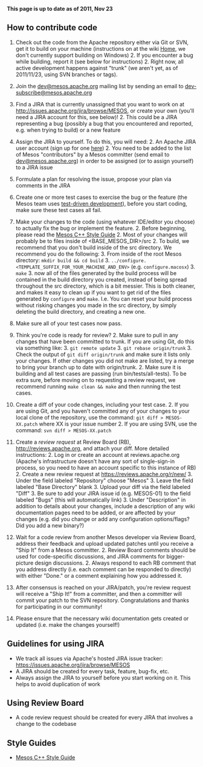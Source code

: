 **This page is up to date as of 2011, Nov 23**

## How to contribute code
1. Check out the code from the Apache repository either via Git or SVN, get it to build on your machine (instructions on at the wiki [Home](Home.md), we don't currently support building on Windows)
    2. If you encounter a bug while building, report it (see below for instructions)
    2. Right now, all active development happens against "trunk" (we aren't yet, as of 2011/11/23, using SVN branches or tags).

1. Join the dev@mesos.apache.org mailing list by sending an email to dev-subscribe@mesos.apache.org

1. Find a JIRA that is currently unassigned that you want to work on at http://issues.apache.org/jira/browse/MESOS, or create your own (you'll need a JIRA account for this, see below)!
    2. This could be a JIRA representing a bug (possibly a bug that you encountered and reported, e.g. when trying to build) or a new feature

1. Assign the JIRA to yourself. To do this, you will need:
    2. An Apache JIRA user account (sign up for one [here](https://issues.apache.org/jira/secure/Signup!default.jspa))
    2. You need to be added to the list of Mesos "contributors" by a Mesos committer (send email to dev@mesos.apache.org) in order to be assigned (or to assign yourself) to a JIRA issue

1. Formulate a plan for resolving the issue, propose your plan via comments in the JIRA

1. Create one or more test cases to exercise the bug or the feature (the Mesos team uses [test-driven development](http://en.wikipedia.org/wiki/Test-driven_development)), before you start coding, make sure these test cases all fail.

1. Make your changes to the code (using whatever IDE/editor you choose) to actually fix the bug or implement the feature.
    2. Before beginning, please read the [Mesos C++ Style Guide](Mesos-c++-style-guide.md)
    2. Most of your changes will probably be to files inside of &lt;BASE_MESOS_DIR&gt;/src
    2. To build, we recommend that you don't build inside of the src directory. We recommend you do the following:
        3. From inside of the root Mesos directory: `mkdir build && cd build`
        3. `../configure.<TEMPLATE_SUFFIX_FOR_YOUR_MACHINE_AND_ENV>` (e.g. `configure.macosx`)
        3. `make`
        3. now all of the files generated by the build process will be contained in the build directory you created, instead of being spread throughout the src directory, which is a bit messier. This is both cleaner, and makes it easy to clean up if you want to get rid of the files generated by `configure` and `make`. I.e. You can reset your build process without risking changes you made in the src directory, by simply deleting the build directory, and creating a new one.

1. Make sure all of your test cases now pass.

1. Think you're code is ready for review?
    2. Make sure to pull in any changes that have been committed to trunk. If you are using Git, do this via something like:
        3. `git remote update`
        3. `git rebase origin/trunk`
        3. Check the output of `git diff origin/trunk` and make sure it lists only your changes. If other changes you did not make are listed, try a merge to bring your branch up to date with origin/trunk.
    2. Make sure it is building and all test cases are passing (run bin/tests/all-tests). To be extra sure, before moving on to requesting a review request, we recommend running `make clean && make` and then running the test cases.

1. Create a diff of your code changes, including your test case.
    2. If you are using Git, and you haven't committed any of your changes to your local clone of the repository, use the command: `git diff > MESOS-XX.patch` where XX is your issue number
    2. If you are using SVN, use the command: `svn diff > MESOS-XX.patch`

1. Create a <i>review request</i> at Review Board (RB), http://reviews.apache.org, and attach your diff. More detailed instructions:
    2. Log in or create an account at reviews.apache.org (Apache's infrastructure doesn't have any sort of single-sign-in process, so you need to have an account specific to this instance of RB)
    2. Create a new review request at https://reviews.apache.org/r/new/
        3. Under the field labeled "Repository" choose "Mesos"
        3. Leave the field labeled "Base Directory" blank
        3. Upload your diff via the field labeled "Diff"
        3. Be sure to add your JIRA issue id (e.g. MESOS-01) to the field labeled "Bugs" (this will automatically link)
        3. Under "Description" in addition to details about your changes, include a description of any wiki documentation pages need to be added, or are affected by your changes (e.g. did you change or add any configuration options/flags? Did you add a new binary?)

1. Wait for a code review from another Mesos developer via Review Board, address their feedback and upload updated patches until you receive a "Ship It" from a Mesos committer.
    2. Review Board comments should be used for code-specific discussions, and JIRA comments for bigger-picture design discussions.
    2. Always respond to each RB comment that you address directly (i.e. each comment can be responded to directly) with either "Done." or a comment explaining how you addressed it.

1. After consensus is reached on your JIRA/patch, you're review request will receive a "Ship It!" from a committer, and then a committer will commit your patch to the SVN repository. Congratulations and thanks for participating in our community!

1. Please ensure that the necessary wiki documentation gets created or updated (i.e. make the changes yourself!)

## Guidelines for using JIRA
* We track all issues via Apache's hosted JIRA issue tracker: https://issues.apache.org/jira/browse/MESOS
* A JIRA should be created for every task, feature, bug-fix, etc.
* Always assign the JIRA to yourself before you start working on it. This helps to avoid duplication of work

## Using Review Board
* A code review request should be created for every JIRA that involves a change to the codebase

## Style Guides
* [Mesos C++ Style Guide](Mesos-c++-style-guide.md)
